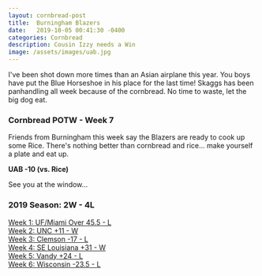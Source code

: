 ```yaml
---
layout: cornbread-post
title:  Burningham Blazers
date:   2019-10-05 00:41:30 -0400
categories: Cornbread
description: Cousin Izzy needs a Win
image: /assets/images/uab.jpg
---
```

I've been shot down more times than an Asian airplane this year. You boys have put the Blue Horseshoe in his place for the last time! Skaggs has been panhandling all week because of the cornbread. No time to waste, let the big dog eat. 

### Cornbread POTW - Week 7
Friends from Burningham this week say the Blazers are ready to cook up some Rice. There's nothing better than cornbread and rice... make yourself a plate and eat up.

**UAB -10 (vs. Rice)**

See you at the window...

### 2019 Season: 2W - 4L
[Week 1: UF/Miami Over 45.5 - L](/cornbread-potw-week1)      
[Week 2: UNC +11 - W](/cornbread-potw-week2)      
[Week 3: Clemson -17 - L](/cornbread-potw-week3)    
[Week 4: SE Louisiana  +31 - W ](/cornbread-potw-week4)  
[Week 5: Vandy  +24 - L ](/cornbread-potw-week5)  
[Week 6: Wisconsin -23.5 - L](/cornbread-potw-week6)
